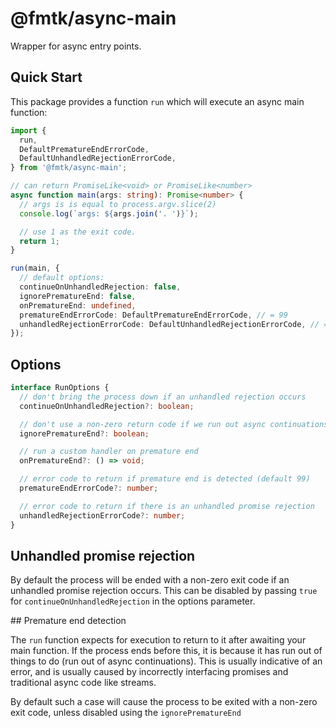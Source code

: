 # @fmtk/async-main

Wrapper for async entry points.

## Quick Start

This package provides a function `run` which will execute an async main function:

```typescript
import {
  run,
  DefaultPrematureEndErrorCode,
  DefaultUnhandledRejectionErrorCode,
} from '@fmtk/async-main';

// can return PromiseLike<void> or PromiseLike<number>
async function main(args: string): Promise<number> {
  // args is is equal to process.argv.slice(2)
  console.log(`args: ${args.join('. ')}`);

  // use 1 as the exit code.
  return 1;
}

run(main, {
  // default options:
  continueOnUnhandledRejection: false,
  ignorePrematureEnd: false,
  onPrematureEnd: undefined,
  prematureEndErrorCode: DefaultPrematureEndErrorCode, // = 99
  unhandledRejectionErrorCode: DefaultUnhandledRejectionErrorCode, // = 100
});
```

## Options

```typescript
interface RunOptions {
  // don't bring the process down if an unhandled rejection occurs
  continueOnUnhandledRejection?: boolean;

  // don't use a non-zero return code if we run out async continuations
  ignorePrematureEnd?: boolean;

  // run a custom handler on premature end
  onPrematureEnd?: () => void;

  // error code to return if premature end is detected (default 99)
  prematureEndErrorCode?: number;

  // error code to return if there is an unhandled promise rejection
  unhandledRejectionErrorCode?: number;
}
```

## Unhandled promise rejection

By default the process will be ended with a non-zero exit code if an unhandled promise rejection occurs. This can be disabled by passing `true` for `continueOnUnhandledRejection` in the options parameter.

## Premature end detection

The `run` function expects for execution to return to it after awaiting your main function. If the process ends before this, it is because it has run out of things to do (run out of async continuations). This is usually indicative of an error, and is usually caused by incorrectly interfacing promises and traditional async code like streams.

By default such a case will cause the process to be exited with a non-zero exit code, unless disabled using the `ignorePrematureEnd`
